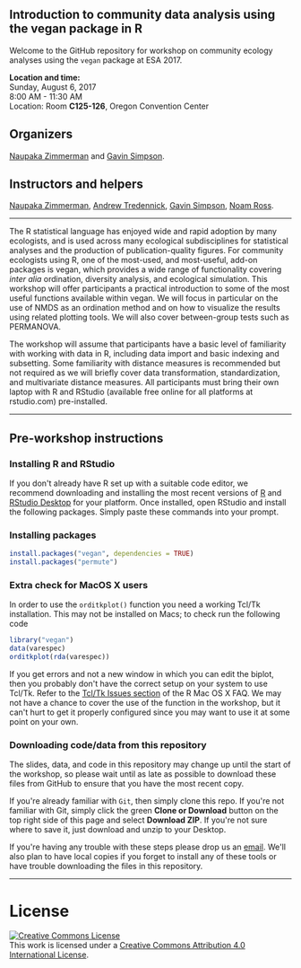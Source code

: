 ## Introduction to community data analysis using the vegan package in R    

Welcome to the GitHub repository for workshop on community ecology analyses using the `vegan` package at ESA 2017.

**Location and time:**    
Sunday, August 6, 2017    
8:00 AM - 11:30 AM     
Location: Room **C125-126**, Oregon Convention Center     

## Organizers
[Naupaka Zimmerman](http://naupaka.net) and [Gavin Simpson](http://www.fromthebottomoftheheap.net).

## Instructors and helpers
[Naupaka Zimmerman](http://naupaka.net),
[Andrew Tredennick](http://atredennick.github.io),
[Gavin Simpson](http://www.fromthebottomoftheheap.net), [Noam Ross](http://www.noamross.net/index.html).

---

The R statistical language has enjoyed wide and rapid adoption by many ecologists, and is used across many ecological subdisciplines for statistical analyses and the production of publication-quality figures. For community ecologists using R, one of the most-used, and most-useful, add-on packages is vegan, which provides a wide range of functionality covering *inter alia* ordination, diversity analysis, and ecological simulation. This workshop will offer participants a practical introduction to some of the most useful functions available within vegan. We will focus in particular on the use of NMDS as an ordination method and on how to visualize the results using related plotting tools. We will also cover between-group tests such as PERMANOVA.

The workshop will assume that participants have a basic level of familiarity with working with data in R, including data import and basic indexing and subsetting. Some familiarity with distance measures is recommended but not required as we will briefly cover data transformation, standardization, and multivariate distance measures. All participants must bring their own laptop with R and RStudio (available free online for all platforms at rstudio.com) pre-installed. 

---

## Pre-workshop instructions

### Installing R and RStudio
If you don't already have R set up with a suitable code editor, we recommend downloading and installing the most recent versions of [R](http://cran.cnr.berkeley.edu) and [RStudio Desktop](http://www.rstudio.com/ide/download/) for your platform. Once installed, open RStudio and install the following packages. Simply paste these commands into your prompt.

### Installing packages

```r
install.packages("vegan", dependencies = TRUE)
install.packages("permute")
```

### Extra check for MacOS X users
In order to use the `orditkplot()` function you need a working Tcl/Tk installation. This may not be installed on Macs; to check run the following code

```r
library("vegan")
data(varespec)
orditkplot(rda(varespec))
```

If you get errors and not a new window in which you can edit the biplot, then you probably don't have the correct setup on your system to use Tcl/Tk. Refer to the [Tcl/Tk Issues section](http://cran.r-project.org/bin/macosx/RMacOSX-FAQ.html#Tcl_002fTk-issues) of the R Mac OS X FAQ. We may not have a chance to cover the use of the function in the workshop, but it can't hurt to get it properly configured since you may want to use it at some point on your own.

### Downloading code/data from this repository

The slides, data, and code in this repository may change up until the start of the workshop, so please wait until as late as possible to download these files from GitHub to ensure that you have the most recent copy.

If you're already familiar with `Git`, then simply clone this repo. If you're not familiar with Git, simply click the green **Clone or Download** button on the top right side of this page and select **Download ZIP**. If you're not sure where to save it, just download and unzip to your Desktop.

If you're having any trouble with these steps please drop us an [email](mailto:naupaka@gmail.com). We'll also plan to have local copies if you forget to install any of these tools or have trouble downloading the files in this repository.

---

# License  
<a rel="license" href="http://creativecommons.org/licenses/by/4.0/deed.en_US"><img alt="Creative Commons License" style="border-width:0" src="http://i.creativecommons.org/l/by/4.0/80x15.png" /></a><br />This work is licensed under a <a rel="license" href="http://creativecommons.org/licenses/by/4.0/deed.en_US">Creative Commons Attribution 4.0 International License</a>.
